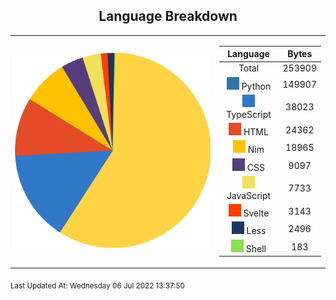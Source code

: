 <span align="center">

## Language Breakdown

</span>

<foreignObject>
<body xmlns="http://www.w3.org/1999/xhtml">
<table align="center">
<tr>
<td>

![Pie Chart](./assets/pie_chart.svg "Pie Chart detailing languages used")
</td>
<td>

|Language|Bytes|
|:-:|:-:|
|Total|253909
![Python](./assets/Python.svg) Python|149907|
![TypeScript](./assets/TypeScript.svg) TypeScript|38023|
![HTML](./assets/HTML.svg) HTML|24362|
![Nim](./assets/Nim.svg) Nim|18965|
![CSS](./assets/CSS.svg) CSS|9097|
![JavaScript](./assets/JavaScript.svg) JavaScript|7733|
![Svelte](./assets/Svelte.svg) Svelte|3143|
![Less](./assets/Less.svg) Less|2496|
![Shell](./assets/Shell.svg) Shell|183|
</td>
</tr>
</table>
</body>
</foreignObject>

<sub>
Last Updated At:
Wednesday 06 Jul 2022 13:37:50</sub>